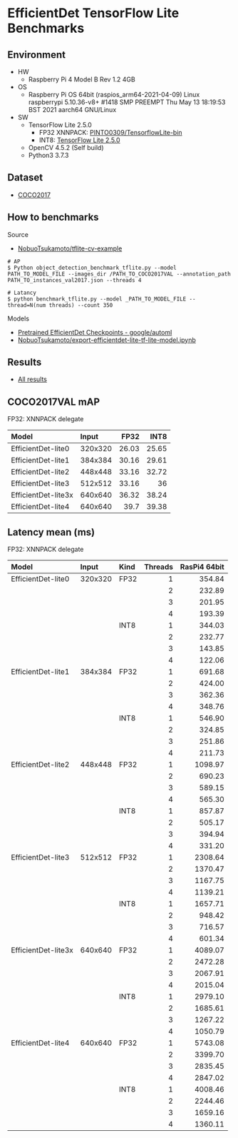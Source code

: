 # EfficientDet TensorFlow Lite Benchmarks

## Environment

- HW
  - Raspberry Pi 4 Model B Rev 1.2 4GB
- OS
  - Raspberry Pi OS 64bit (raspios_arm64-2021-04-09)
    Linux raspberrypi 5.10.36-v8+ #1418 SMP PREEMPT Thu May 13 18:19:53 BST 2021 aarch64 GNU/Linux
- SW
  - TensorFlow Lite 2.5.0
    - FP32 XNNPACK: [PINTO0309/TensorflowLite-bin](https://github.com/PINTO0309/TensorflowLite-bin)
    - INT8: [TensorFlow Lite 2.5.0](https://github.com/tensorflow/tensorflow/releases/tag/v2.5.0)
  - OpenCV 4.5.2 (Self build)
  - Python3 3.7.3

## Dataset
- [COCO2017](https://cocodataset.org/#home)

## How to benchmarks
Source
- [NobuoTsukamoto/tflite-cv-example](https://github.com/NobuoTsukamoto/tflite-cv-example/)

```
# AP
$ Python object_detection_benchmark_tflite.py --model PATH_TO_MODEL_FILE --images_dir /PATH_TO_COCO2017VAL --annotation_path PATH_TO_instances_val2017.json --threads 4

# Latancy
$ python benchmark_tflite.py --model _PATH_TO_MODEL_FILE --thread=N(num threads) --count 350
```

Models
- [Pretrained EfficientDet Checkpoints - google/automl](https://github.com/google/automl/tree/42ad3a40d237cb11b0894be69ba5855f41ae645f/efficientdet#2-pretrained-efficientdet-checkpoints)
- [NobuoTsukamoto/export-efficientdet-lite-tf-lite-model.ipynb](https://gist.github.com/NobuoTsukamoto/c47ed552c412db4dbfac97a8568f17f0)

## Results
- [All results](./results)

## COCO2017VAL mAP
FP32: XNNPACK delegate  

| Model               |Input  | FP32       | INT8       |
|:--------------------|:----  |-----------:|-----------:|
| EfficientDet-lite0  |320x320|      26.03 |      25.65 |
| EfficientDet-lite1  |384x384|      30.16 |      29.61 |
| EfficientDet-lite2  |448x448|      33.16 |      32.72 |
| EfficientDet-lite3  |512x512|      33.16 |      36    |
| EfficientDet-lite3x |640x640|      36.32 |      38.24 |
| EfficientDet-lite4  |640x640|      39.7  |      39.38 |


## Latency mean (ms)
FP32: XNNPACK delegate

| Model               |Input  |Kind        |Threads   |RasPi4 64bit|
|:--------------------|:----  |:-----------|---------:|-----------:|
| EfficientDet-lite0  |320x320|FP32        |        1 |     354.84 |
|                     |       |            |        2 |     232.89 |
|                     |       |            |        3 |     201.95 |
|                     |       |            |        4 |     193.39 |
|                     |       |INT8        |        1 |     344.03 |
|                     |       |            |        2 |     232.77 |
|                     |       |            |        3 |     143.85 |
|                     |       |            |        4 |     122.06 |
| EfficientDet-lite1  |384x384|FP32        |        1 |     691.68 |
|                     |       |            |        2 |     424.00 |
|                     |       |            |        3 |     362.36 |
|                     |       |            |        4 |     348.76 |
|                     |       |INT8        |        1 |     546.90 |
|                     |       |            |        2 |     324.85 |
|                     |       |            |        3 |     251.86 |
|                     |       |            |        4 |     211.73 |
| EfficientDet-lite2  |448x448|FP32        |        1 |    1098.97 |
|                     |       |            |        2 |     690.23 |
|                     |       |            |        3 |     589.15 |
|                     |       |            |        4 |     565.30 |
|                     |       |INT8        |        1 |     857.87 |
|                     |       |            |        2 |     505.17 |
|                     |       |            |        3 |     394.94 |
|                     |       |            |        4 |     331.20 |
| EfficientDet-lite3  |512x512|FP32        |        1 |    2308.64 |
|                     |       |            |        2 |    1370.47 |
|                     |       |            |        3 |    1167.75 |
|                     |       |            |        4 |    1139.21 |
|                     |       |INT8        |        1 |    1657.71 |
|                     |       |            |        2 |     948.42 |
|                     |       |            |        3 |     716.57 |
|                     |       |            |        4 |     601.34 |
| EfficientDet-lite3x |640x640|FP32        |        1 |    4089.07 |
|                     |       |            |        2 |    2472.28 |
|                     |       |            |        3 |    2067.91 |
|                     |       |            |        4 |    2015.04 |
|                     |       |INT8        |        1 |    2979.10 |
|                     |       |            |        2 |    1685.61 |
|                     |       |            |        3 |    1267.22 |
|                     |       |            |        4 |    1050.79 |
| EfficientDet-lite4  |640x640|FP32        |        1 |    5743.08 |
|                     |       |            |        2 |    3399.70 |
|                     |       |            |        3 |    2835.45 |
|                     |       |            |        4 |    2847.02 |
|                     |       |INT8        |        1 |    4008.46 |
|                     |       |            |        2 |    2244.46 |
|                     |       |            |        3 |    1659.16 |
|                     |       |            |        4 |    1360.11 |
